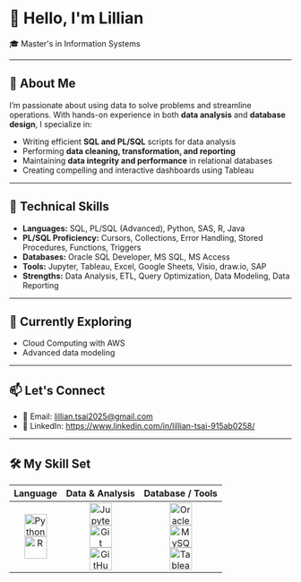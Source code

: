 # 👋 Hello, I'm Lillian

🎓 Master's in Information Systems  

---

## 🧠 About Me

I’m passionate about using data to solve problems and streamline operations. With hands-on experience in both **data analysis** and **database design**, I specialize in:

- Writing efficient **SQL and PL/SQL** scripts for data analysis  
- Performing **data cleaning, transformation, and reporting**  
- Maintaining **data integrity and performance** in relational databases
- Creating compelling and interactive dashboards using Tableau  

---

## 🧰 Technical Skills

- **Languages:** SQL, PL/SQL (Advanced), Python, SAS, R, Java 
- **PL/SQL Proficiency:** Cursors, Collections, Error Handling, Stored Procedures, Functions, Triggers  
- **Databases:** Oracle SQL Developer, MS SQL, MS Access  
- **Tools:** Jupyter, Tableau, Excel, Google Sheets, Visio, draw.io, SAP  
- **Strengths:** Data Analysis, ETL, Query Optimization, Data Modeling, Data Reporting  

---

## 🌱 Currently Exploring

- Cloud Computing with AWS 
- Advanced data modeling

---

## 📫 Let's Connect

- 📧 Email: lillian.tsai2025@gmail.com  
- 💼 LinkedIn: https://www.linkedin.com/in/lillian-tsai-915ab0258/

---

## 🛠 My Skill Set

| Language | Data & Analysis | Database / Tools |
|:--------:|:---------------:|:----------------:|
| <img src="https://cdn.jsdelivr.net/gh/devicons/devicon/icons/python/python-original.svg" width="40" alt="Python"/> <br> <img src="https://cdn.jsdelivr.net/gh/devicons/devicon/icons/r/r-original.svg" width="40" alt="R"/> | <img src="https://upload.wikimedia.org/wikipedia/commons/3/38/Jupyter_logo.svg" width="40" alt="Jupyter"/> <br> <img src="https://cdn.jsdelivr.net/gh/devicons/devicon/icons/git/git-original.svg" width="40" alt="Git"/> <br> <img src="https://cdn.jsdelivr.net/gh/devicons/devicon/icons/github/github-original.svg" width="40" alt="GitHub"/> | <img src="https://cdn.jsdelivr.net/gh/devicons/devicon/icons/oracle/oracle-original.svg" width="40" alt="Oracle"/> <br> <img src="https://cdn.jsdelivr.net/gh/devicons/devicon/icons/mysql/mysql-original-wordmark.svg" width="40" alt="MySQL"/> <br> <img src="https://img.icons8.com/color/48/000000/tableau-software.png" width="40" alt="Tableau"/> |

